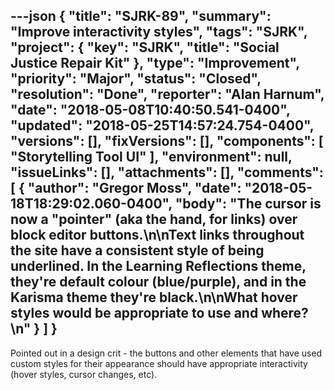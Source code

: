 ---json
{
  "title": "SJRK-89",
  "summary": "Improve interactivity styles",
  "tags": "SJRK",
  "project": {
    "key": "SJRK",
    "title": "Social Justice Repair Kit"
  },
  "type": "Improvement",
  "priority": "Major",
  "status": "Closed",
  "resolution": "Done",
  "reporter": "Alan Harnum",
  "date": "2018-05-08T10:40:50.541-0400",
  "updated": "2018-05-25T14:57:24.754-0400",
  "versions": [],
  "fixVersions": [],
  "components": [
    "Storytelling Tool UI"
  ],
  "environment": null,
  "issueLinks": [],
  "attachments": [],
  "comments": [
    {
      "author": "Gregor Moss",
      "date": "2018-05-18T18:29:02.060-0400",
      "body": "The cursor is now a \"pointer\" (aka the hand, for links) over block editor buttons.\n\nText links throughout the site have a consistent style of being underlined. In the Learning Reflections theme, they're default colour (blue/purple), and in the Karisma theme they're black.\n\nWhat hover styles would be appropriate to use and where?\n"
    }
  ]
}
---
Pointed out in a design crit - the buttons and other elements that have used custom styles for their appearance should have appropriate interactivity (hover styles, cursor changes, etc).

        